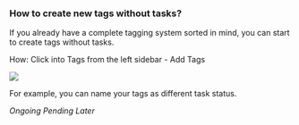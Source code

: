 ### How to create new tags without tasks?

If you already have a complete tagging system sorted in mind, you can start to create tags without tasks.

How: Click into Tags from the left sidebar - Add Tags

![](../../../images/ticktick-web-version/tag/Screen%20Shot%202018-05-25%20at%203.19.48%20PM.png)

For example, you can name your tags as different task status.

_Ongoing_ _Pending_ _Later_

